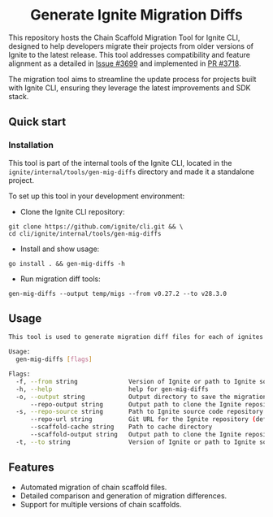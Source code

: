 <div align="center">
  <h1> Generate Ignite Migration Diffs </h1>
</div>

This repository hosts the Chain Scaffold Migration Tool for Ignite CLI, designed to help developers migrate their
projects from older versions of Ignite to the latest release.
This tool addresses compatibility and feature alignment as a detailed
in [Issue #3699](https://github.com/ignite/cli/issues/3699) and implemented
in [PR #3718](https://github.com/ignite/cli/pull/3718).

The migration tool aims to streamline the update process for projects built with Ignite CLI, ensuring they leverage the
latest improvements and SDK stack.

## Quick start

### Installation

This tool is part of the internal tools of the Ignite CLI, located in the `ignite/internal/tools/gen-mig-diffs`
directory and made it a standalone project.

To set up this tool in your development environment:

- Clone the Ignite CLI repository:

```shell
git clone https://github.com/ignite/cli.git && \
cd cli/ignite/internal/tools/gen-mig-diffs
```

- Install and show usage:

```shell
go install . && gen-mig-diffs -h
```

- Run migration diff tools:

```shell
gen-mig-diffs --output temp/migs --from v0.27.2 --to v28.3.0
```

## Usage

```bash
This tool is used to generate migration diff files for each of ignites scaffold commands

Usage:
  gen-mig-diffs [flags]

Flags:
  -f, --from string              Version of Ignite or path to Ignite source code to generate the diff from
  -h, --help                     help for gen-mig-diffs
  -o, --output string            Output directory to save the migration document (default "docs/docs/06-migration")
      --repo-output string       Output path to clone the Ignite repository
  -s, --repo-source string       Path to Ignite source code repository. Set the source automatically set the cleanup to false
      --repo-url string          Git URL for the Ignite repository (default "https://github.com/ignite/cli.git")
      --scaffold-cache string    Path to cache directory
      --scaffold-output string   Output path to clone the Ignite repository
  -t, --to string                Version of Ignite or path to Ignite source code to generate the diff to
```

## Features

- Automated migration of chain scaffold files.
- Detailed comparison and generation of migration differences.
- Support for multiple versions of chain scaffolds.

